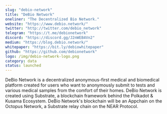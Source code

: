 ```yaml
---
slug: "debio-network"
title: "DeBio Network"
oneliner: "The Decentralized Bio Network."
website: "https://www.debio.network/"
twitter: "http://twitter.com/debio_network"
telegram: "https://t.me/debionetwork"
discord: "https://discord.gg/J2nWEB4Vn2"
medium: "https://blog.debio.network/"
whitepaper: "https://bit.ly/debiowhitepaper"
github: "https://github.com/debionetwork"
logo: /img/debio-network-logo.png
category: data
status: launched
---
```


DeBio Network is a decentralized anonymous-first medical and biomedical platform created for users who want to anonymously submit to tests and various medical samples from the comfort of their homes. DeBio Network is created using Substrate, a blockchain framework behind the Polkadot & Kusama Ecosystem. DeBio Network's blockchain will be an Appchain on the Octopus Network, a Substrate relay chain on the NEAR Protocol.
